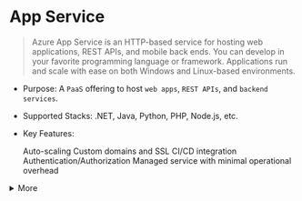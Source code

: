 # App Service

> Azure App Service is an HTTP-based service for hosting web applications, REST APIs, and mobile back ends. You can develop in your favorite programming language or framework. Applications run and scale with ease on both Windows and Linux-based environments.

- Purpose: A `PaaS` offering to host `web apps`, `REST APIs`, and `backend services`.
- Supported Stacks: .NET, Java, Python, PHP, Node.js, etc.
- Key Features:

    Auto-scaling
    Custom domains and SSL
    CI/CD integration
    Authentication/Authorization
    Managed service with minimal operational overhead

<details>
<summary>More</summary>

1. Which of the following App Service plan categories provides the maximum scale-out capabilities?

- Dedicated compute
- Isolated
- Shared compute

 <details>
  <summary>Answer</summary>
    - The Isolated category provides network and compute isolation, and has the maximum scale-out capability.
 </details>

2. Which of the following networking features of App Service can be used to control outbound network traffic?

- App-assigned address
- Hybrid Connections
- Service endpoints

 <details>
  <summary>Answer</summary>
    - Hybrid Connections are an outbound network feature.
 </details>

</details>

